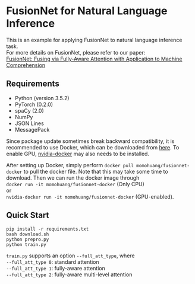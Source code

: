 # FusionNet for Natural Language Inference

This is an example for applying FusionNet to natural language inference task.  
For more details on FusionNet, please refer to our paper:  
[FusionNet: Fusing via Fully-Aware Attention with Application to Machine Comprehension](https://arxiv.org/abs/1711.07341)  

Requirements
------------
+ Python (version 3.5.2)
+ PyTorch (0.2.0)
+ spaCy (2.0)
+ NumPy
+ JSON Lines
+ MessagePack

Since package update sometimes break backward compatibility, it is recommended to use Docker, which can be downloaded from [here](https://www.docker.com/community-edition#/download). To enable GPU, [nvidia-docker](https://github.com/NVIDIA/nvidia-docker) may also needs to be installed.  

After setting up Docker, simply perform `docker pull momohuang/fusionnet-docker` to pull the docker file. Note that this may take some time to download. Then we can run the docker image through  
`docker run -it momohuang/fusionnet-docker` (Only CPU)  
or  
`nvidia-docker run -it momohuang/fusionnet-docker` (GPU-enabled).  

Quick Start
-----------
`pip install -r requirements.txt`  
`bash download.sh`  
`python prepro.py`  
`python train.py`  
  
`train.py` supports an option `--full_att_type`, where  
`--full_att_type 0`: standard attention  
`--full_att_type 1`: fully-aware attention  
`--full_att_type 2`: fully-aware multi-level attention  
